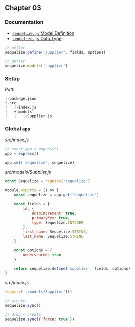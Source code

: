 ## Chapter 03

### Documentation

- [`sequelize.js` Model Definition](http://docs.sequelizejs.com/en/latest/docs/models-definition/)
- [`sequelize.js` Data Type](http://docs.sequelizejs.com/manual/tutorial/models-definition.html#data-types)

```js
// setter
sequelize.define('supplier', fields, options)

// getter
sequelize.models['supplier']
```

### Setup

*Path*

```
|-package.json
+-src
|   |-index.js
|   +-models
|   |   |-Supplier.js
```

### Global `app`

*src/index.js*

```js
// const app = express()
app = express()

app.set('sequelize', sequelize)
```

*src/models/Supplier.js*

```js
const Sequelize = require('sequelize')

module.exports = () => {
    const sequelize = app.get('sequelize')

    const fields = {
        id: {
            autoIncrement: true,
            primaryKey: true,
            type: Sequelize.INTEGER
        },
        first_name: Sequelize.STRING,
        last_name: Sequelize.STRING
    }

    const options = {
        underscored: true
    }

    return sequelize.define('supplier', fields, options)
}
```

*src/index.js*

```js
require('./models/Supplier')()

// create
sequelize.sync()

// drop + create
sequelize.sync({ force: true })
```
